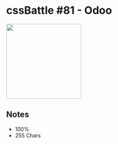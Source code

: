 # cssBattle #81 - Odoo

<img src="https://cssbattle.dev/targets/81@2x.png" width="200">

## Notes

- 100%
- 255 Chars

